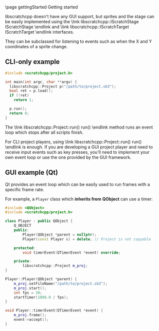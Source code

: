 \page gettingStarted Getting started

libscratchcpp doesn't have any GUI support, but sprites and the stage can be easily implemented using
the \link libscratchcpp::IScratchStage IScratchStage \endlink and
\link libscratchcpp::IScratchTarget IScratchTarget \endlink interfaces.

They can be subclassed for listening to events such as when the X and Y coordinates
of a sprite change.

## CLI-only example
```cpp
#include <scratchcpp/project.h>

int main(int argc, char **argv) {
  libscratchcpp::Project p("/path/to/project.sb3");
  bool ret = p.load();
  if (!ret)
    return 1;

  p.run();
  return 0;
}
```
The \link libscratchcpp::Project::run() run() \endlink method runs an event loop which stops after all scripts finish.

For CLI project players, using \link libscratchcpp::Project::run() run() \endlink is enough. If you are developing
a GUI project player and need to receive input events such as key presses, you'll need to implement your own event loop
or use the one provided by the GUI framework.

## GUI example (Qt)
Qt provides an event loop which can be easily used to run frames with a specific frame rate.

For example, a `Player` class which **inherits from QObject** can use a timer:
```cpp
#include <QObject>
#include <scratchcpp/project.h>

class Player : public QObject {
    Q_OBJECT
    public:
        Player(QObject *parent = nullptr);
        Player(const Player &) = delete; // Project is not copyable

    protected:
        void timerEvent(QTimerEvent *event) override;

    private:
        libscratchcpp::Project m_proj;
}

Player::Player(QObject *parent) {
    m_proj.setFileName("/path/to/project.sb3");
    m_proj.start();
    int fps = 30;
    startTimer(1000.0 / fps);
}

void Player::timerEvent(QTimerEvent *event) {
    m_proj.frame();
    event->accept();
}
```
